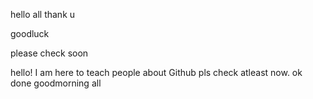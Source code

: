 hello all 
thank u

goodluck

please check
soon

hello! I am here to teach people about Github
pls check atleast now.
ok done
goodmorning all
